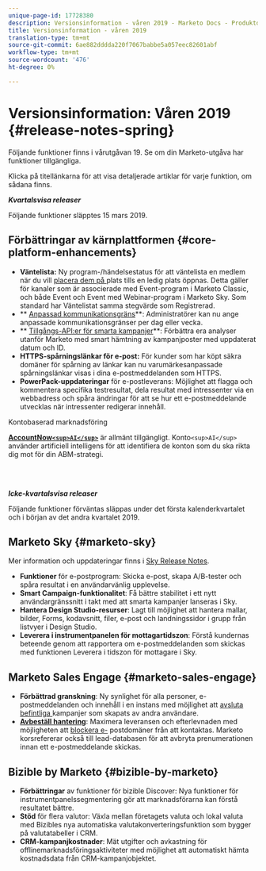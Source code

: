 ```yaml
---
unique-page-id: 17728380
description: Versionsinformation - våren 2019 - Marketo Docs - Produktdokumentation
title: Versionsinformation - våren 2019
translation-type: tm+mt
source-git-commit: 6ae882dddda220f7067babbe5a057eec82601abf
workflow-type: tm+mt
source-wordcount: '476'
ht-degree: 0%

---
```



# Versionsinformation: Våren 2019 {#release-notes-spring}

Följande funktioner finns i vårutgåvan 19. Se om din Marketo-utgåva har funktioner tillgängliga.

Klicka på titellänkarna för att visa detaljerade artiklar för varje funktion, om sådana finns.

***Kvartalsvisa releaser***

Följande funktioner släpptes 15 mars 2019.

## Förbättringar av kärnplattformen {#core-platform-enhancements}

* **Väntelista:** Ny program-/händelsestatus för att väntelista en medlem när du vill  [placera dem på ](../../product-docs/core-marketo-concepts/smart-campaigns/program-flow-actions/change-program-status.md) plats tills en ledig plats öppnas. Detta gäller för kanaler som är associerade med Event-program i Marketo Classic, och både Event och Event med Webinar-program i Marketo Sky. Som standard har Väntelistat samma stegvärde som Registrerad.
* ** [Anpassad kommunikationsgräns](../../product-docs/administration/email-setup/enable-communication-limits.md)**: Administratörer kan nu ange anpassade kommunikationsgränser per dag eller vecka.
* ** [Tillgångs-API:er för smarta kampanjer](https://developers.marketo.com/rest-api/assets/campaigns/)**: Förbättra era analyser utanför Marketo med smart hämtning av kampanjposter med uppdaterat datum och ID.
* **HTTPS-spårningslänkar för e-post:** För kunder som har köpt säkra domäner för spårning av länkar kan nu varumärkesanpassade spårningslänkar visas i dina e-postmeddelanden som HTTPS.
* **PowerPack-uppdateringar** för e-postleverans: Möjlighet att flagga och kommentera specifika testresultat, dela resultat med intressenter via en webbadress och spåra ändringar för att se hur ett e-postmeddelande utvecklas när intressenter redigerar innehåll.

Kontobaserad marknadsföring

**[AccountNow`<sup>AI</sup>`](../../product-docs/account-based-marketing/account-profiling/account-profiling-ranking-and-tuning.md)** är allmänt tillgängligt. Konto`<sup>AI</sup>` använder artificiell intelligens för att identifiera de konton som du ska rikta dig mot för din ABM-strategi.

<br> 

***Icke-kvartalsvisa releaser***

Följande funktioner förväntas släppas under det första kalenderkvartalet och i början av det andra kvartalet 2019.

## Marketo Sky {#marketo-sky}

Mer information och uppdateringar finns i [Sky Release Notes](https://help.marketo.com/hc/en-us/articles/360015760534-Q1-Releases).

* **Funktioner** för e-postprogram: Skicka e-post, skapa A/B-tester och spåra resultat i en användarvänlig upplevelse.
* **Smart Campaign-funktionalitet**: Få bättre stabilitet i ett nytt användargränssnitt i takt med att smarta kampanjer lanseras i Sky.
* **Hantera Design Studio-resurser**: Lagt till möjlighet att hantera mallar, bilder, Forms, kodavsnitt, filer, e-post och landningssidor i grupp från listvyer i Design Studio.
* **Leverera i instrumentpanelen för mottagartidszon**: Förstå kundernas beteende genom att rapportera om e-postmeddelanden som skickas med funktionen Leverera i tidszon för mottagare i Sky.

## Marketo Sales Engage {#marketo-sales-engage}

* **Förbättrad granskning**: Ny synlighet för alla personer, e-postmeddelanden och  [](../../product-docs/marketo-sales-connect/templates/view-template-list-as-a-another-user.md) innehåll i en instans med möjlighet att  [avsluta befintliga ](../../product-docs/marketo-sales-connect/campaigns/view-campaigns-list-as-another-user.md)kampanjer som skapats av andra användare.
* **[Avbeställ hantering](../../product-docs/marketo-sales-connect/email/unsubscribes/marketo-unsubscribe-check.md)**: Maximera leveransen och efterlevnaden med möjligheten att  [blockera e-](../../product-docs/marketo-sales-connect/admin/blocked-domains.md) postdomäner från att kontaktas. Marketo korsrefererar också till lead-databasen för att avbryta prenumerationen innan ett e-postmeddelande skickas.

## Bizible by Marketo {#bizible-by-marketo}

* **Förbättringar** av funktioner för bizible Discover: Nya funktioner för instrumentpanelssegmentering gör att marknadsförarna kan förstå resultatet bättre.
* **Stöd** för flera valutor: Växla mellan företagets valuta och lokal valuta med Bizibles nya automatiska valutakonverteringsfunktion som bygger på valutatabeller i CRM.
* **CRM-kampanjkostnader**: Mät utgifter och avkastning för offlinemarknadsföringsaktiviteter med möjlighet att automatiskt hämta kostnadsdata från CRM-kampanjobjektet.

